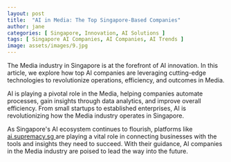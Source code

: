 ```yaml
---
layout: post
title:  "AI in Media: The Top Singapore-Based Companies"
author: jane
categories: [ Singapore, Innovation, AI Solutions ]
tags: [ Singapore AI Companies, AI Companies, AI Trends ]
image: assets/images/9.jpg
---
```


The Media industry in Singapore is at the forefront of AI innovation. In this article, we explore how top AI companies are leveraging cutting-edge technologies to revolutionize operations, efficiency, and outcomes in Media.

AI is playing a pivotal role in the Media, helping companies automate processes, gain insights through data analytics, and improve overall efficiency. From small startups to established enterprises, AI is revolutionizing how the Media industry operates in Singapore.

As Singapore's AI ecosystem continues to flourish, platforms like <a href="https://ai.supremacy.sg" target="_blank"> ai.supremacy.sg </a> are playing a vital role in connecting businesses with the tools and insights they need to succeed. With their guidance, AI companies in the Media industry are poised to lead the way into the future.
